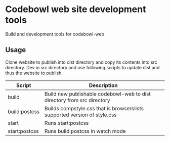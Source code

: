 # Codebowl web site development tools

Build and development tools for codebowl-web

## Usage

Clone website to publish into dist directory and copy its contents into src directory. Dev
in src directory and use following scripts to update dist and thus the website to publish.

| Script        | Description                                                               |
| ------------- | ------------------------------------------------------------------------- |
| build         | Build new publishable codebowl-web to dist directory from src directory   |
| build:postcss | Builds compstyle.css that is browserslists supported version of style.css |
| start         | Runs start:postcss                                                        |
| start:postcss | Runs build:postcss in watch mode                                          |

